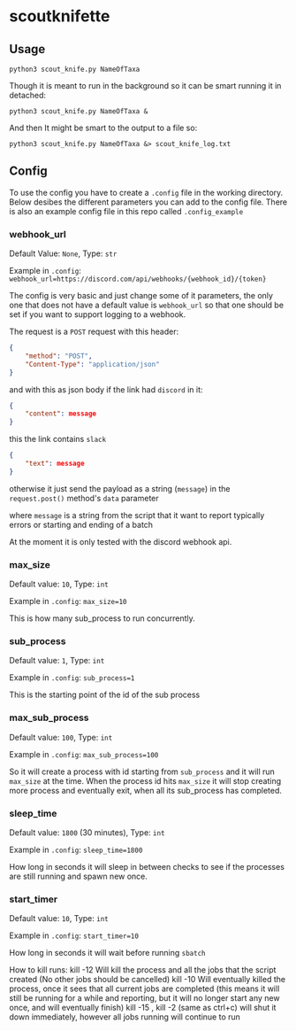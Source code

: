 # scoutknifette

## Usage

`python3 scout_knife.py NameOfTaxa`

Though it is meant to run in the background so it can be smart running it in detached:

`python3 scout_knife.py NameOfTaxa &`

And then It might be smart to the output to a file so:

`python3 scout_knife.py NameOfTaxa &> scout_knife_log.txt`

## Config

To use the config you have to create a `.config` file in the working directory. Below desibes the different parameters you can add to the config file. There is also an example config file in this repo called `.config_example`

### webhook_url

Default Value: `None`, Type: `str`

Example in `.config`: `webhook_url=https://discord.com/api/webhooks/{webhook_id}/{token}`

The config is very basic and just change some of it parameters, the only one that does not have a default value is `webhook_url` so that one should be set if you want to support logging to a webhook.

The request is a `POST` request with this header:

```json
{
    "method": "POST",
    "Content-Type": "application/json"
}
```

and with this as json body if the link had `discord` in it:

```json
{
    "content": message
}
```

this the link contains `slack`

```json
{
    "text": message
}
```

otherwise it just send the payload as a string (`message`) in the `request.post()` method's `data` parameter

where `message` is a string from the script that it want to report typically errors or starting and ending of a batch

At the moment it is only tested with the discord webhook api.

### max_size

Default value: `10`, Type: `int`

Example in `.config`: `max_size=10`

This is how many sub_process to run concurrently.

### sub_process

Default value: `1`, Type: `int`

Example in `.config`: `sub_process=1`

This is the starting point of the id of the sub process

### max_sub_process

Default value: `100`, Type: `int`

Example in `.config`: `max_sub_process=100`

So it will create a process with id starting from `sub_process` and it will run `max_size` at the time. When the process id hits `max_size` it will stop creating more process and eventually exit, when all its sub_process has completed.

### sleep_time

Default value: `1800` (30 minutes), Type: `int`

Example in `.config`: `sleep_time=1800`

How long in seconds it will sleep in between checks to see if the processes are still running and spawn new once.

### start_timer

Default value: `10`, Type: `int`

Example in `.config`: `start_timer=10`

How long in seconds it will wait before running `sbatch`

How to kill runs:
kill -12 <pid> Will kill the process and all the jobs that the script created (No other jobs should be cancelled)
kill -10 <pid> Will eventually killed the process, once it sees that all current jobs are completed (this means it will still be running for a while and reporting, but it will no longer start any new once, and will eventually finish)
kill -15 <pid>, kill -2 <pid> (same as ctrl+c) will shut it down immediately, however all jobs running will continue to run 

